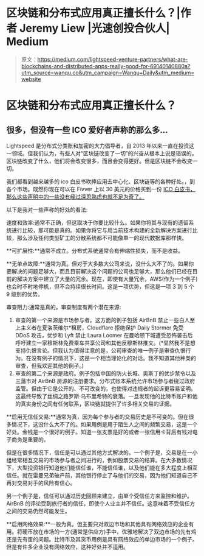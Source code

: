 # 区块链和分布式应用真正擅长什么？|作者 Jeremy Liew |光速创投合伙人| Medium

> 原文：<https://medium.com/lightspeed-venture-partners/what-are-blockchains-and-distributed-apps-really-good-for-69140140880a?utm_source=wanqu.co&utm_campaign=Wanqu+Daily&utm_medium=website>



# 区块链和分布式应用真正擅长什么？

## 很多，但没有一些 ICO 爱好者声称的那么多…

Lightspeed 是分布式分类账和加密的大力倡导者，自 2013 年以来一直在投资这一领域。但我们认为，有些人对“区块链改变了一切”的兴奋从根本上说是错误的。区块链改变了什么，他们将会改变很多，而且会变得更好。但是区块链不会改变一切。

我们都看到越来越多的 ico 白皮书吹捧应用去中心化、区块链等的各种好处。，到各个市场。既然你现在可以在 Fivver 上以 30 美元的价格买到一份 [ICO 白皮书，那么这些声明中的一些没有经过深思熟虑也就不足为奇了。](https://www.fiverr.com/search/gigs?utf8=%E2%9C%93&source=top-bar&locale=en&search_in=everywhere&query=ICO+white+paper)

以下是我对一些声称的好处的看法:

速度和效率:通常不正确，但这取决于你要比较什么。如果你将其与现有的遗留系统进行比较，那可能是真的。如果你将它与用当前技术构建的全新解决方案进行比较，那么涉及任何类型矿工的分散系统都不可能像单一的现代数据库那样快。

**可扩展性:**通常不成立。分布式系统通常会有伸缩性损失，而不是收益。

**无单点故障:**通常为真。但对于大多数大公司来说，没什么大不了的。如果你要解决的问题足够大，而且目前解决这个问题的公司也足够大，那么他们已经在目前的解决方案中建立了大量的冗余。现在，即使有大量冗余，AWS(作为一个例子)也会时不时地停机，但不会持续很长时间。这是一项优势，但这是一项 3 到 5 个 9 级别的优势。

审查阻力:通常是真的。审查制度有两个潜在来源:

1.  审查的第一个来源是市场参与者。这方面的例子包括 AirBnB 禁止一些白人至上主义者在夏洛茨维尔*租房，Cloudflare 拒绝保护 Daily Stormer 免受 DDoS 攻击，优步和 Lyft 禁止 Laura Loomer 在曼哈顿下城遭受恐怖袭击后呼吁建立一家穆斯林免费乘车共享公司和其他反穆斯林推文。(*显然我不是想支持仇恨言论。但我认为值得注意的是，公司审查的唯一例子是审查仇恨行为。在没有例子的情况下，这是一个相当理论化的对话。我不知道其他种类的审查，但我欢迎其他的例子。)
2.  审查的第二个来源是政府。例子包括中国的防火长城、奥斯丁的优步禁令以及三藩市对 AirBnB 房源的注册要求。分布式账本系统允许市场参与者绕过政府监管。但由于它是公开的、不可改变的，也使得对违规者的起诉更容易证明。这最终导致了丝绸之路罗斯·乌布里希特的衰落。一旦发现他的比特币账户和他的真实身份之间有任何联系，区块链就提供了许多相关交易的证据。

**启用无信任交易:**通常为真，因为每个参与者的交易历史是不可变的。但在很多情况下，这没什么大不了的。如果用例是用于陌生人之间的频繁交易，这是一个好处。金钱是一个很好的例子。知道一张支票是好的或者一张信用卡背后有钱对电子商务是重要的。

但是在很多情况下，信任是可以通过其他方式解决的。一个例子是，交易是在一小组经常相互交易的市场参与者之间进行的，例如股票交易的结算。在大多数情况下，大型投资银行知道他们能信任谁，不能信任谁，以及他们能在多大程度上相互信任。就在雷曼兄弟破产前，其他银行停止了与他们的交易，因为他们知道自己不再对交易对手的风险有信心。

另一个例子是，信任可以通过历史回顾来建立，由单个受信任方来监控和维护。AirBnB 的评论受到旅行者的信任，即使个人业主并不信任。这意味着不受信任方之间的交易仍然可能发生。

**启用网络效果:**一般为真。但主要只对双边市场和其他具有网络效应的企业有用。将硬币放在市场的一方(通常是供应方)手中，优雅地解决了双边市场的先有鸡还是先有蛋的问题。比特币及其货币用例是具有网络效应的单边市场的一个例子。但是有许多企业没有网络效应，这种好处并不适用。

